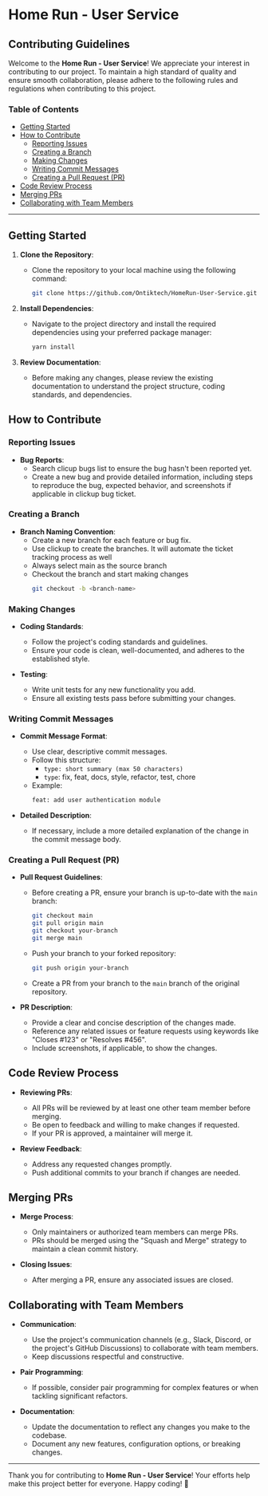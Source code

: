 # Home Run - User Service

## Contributing Guidelines

Welcome to the **Home Run - User Service**! We appreciate your interest in contributing to our project. To maintain a high standard of quality and ensure smooth collaboration, please adhere to the following rules and regulations when contributing to this project.

### Table of Contents

- [Getting Started](#getting-started)
- [How to Contribute](#how-to-contribute)
  - [Reporting Issues](#reporting-issues)
  - [Creating a Branch](#creating-a-branch)
  - [Making Changes](#making-changes)
  - [Writing Commit Messages](#writing-commit-messages)
  - [Creating a Pull Request (PR)](#creating-a-pull-request-pr)
- [Code Review Process](#code-review-process)
- [Merging PRs](#merging-prs)
- [Collaborating with Team Members](#collaborating-with-team-members)

---

## Getting Started

1. **Clone the Repository**:
   - Clone the repository to your local machine using the following command:
     ```bash
     git clone https://github.com/Ontiktech/HomeRun-User-Service.git
     ```
2. **Install Dependencies**:
   - Navigate to the project directory and install the required dependencies using your preferred package manager:
     ```bash
     yarn install
     ```

3. **Review Documentation**:
   - Before making any changes, please review the existing documentation to understand the project structure, coding standards, and dependencies.

## How to Contribute

### Reporting Issues

- **Bug Reports**:
  - Search clicup bugs list to ensure the bug hasn't been reported yet.
  - Create a new bug and provide detailed information, including steps to reproduce the bug, expected behavior, and screenshots if applicable in clickup bug ticket.

### Creating a Branch

- **Branch Naming Convention**:
  - Create a new branch for each feature or bug fix.
  - Use clickup to create the branches. It will automate the ticket tracking process as well
  - Always select main as the source branch
  - Checkout the branch and start making changes
    ```bash
    git checkout -b <branch-name>
    ```

### Making Changes

- **Coding Standards**:
  - Follow the project's coding standards and guidelines.
  - Ensure your code is clean, well-documented, and adheres to the established style.

- **Testing**:
  - Write unit tests for any new functionality you add.
  - Ensure all existing tests pass before submitting your changes.

### Writing Commit Messages

- **Commit Message Format**:
  - Use clear, descriptive commit messages.
  - Follow this structure:
    - `type: short summary (max 50 characters)`
    - `type`: fix, feat, docs, style, refactor, test, chore
  - Example:
    ```bash
    feat: add user authentication module
    ```

- **Detailed Description**:
  - If necessary, include a more detailed explanation of the change in the commit message body.

### Creating a Pull Request (PR)

- **Pull Request Guidelines**:
  - Before creating a PR, ensure your branch is up-to-date with the `main` branch:
    ```bash
    git checkout main
    git pull origin main
    git checkout your-branch
    git merge main
    ```

  - Push your branch to your forked repository:
    ```bash
    git push origin your-branch
    ```

  - Create a PR from your branch to the `main` branch of the original repository.

- **PR Description**:
  - Provide a clear and concise description of the changes made.
  - Reference any related issues or feature requests using keywords like "Closes #123" or "Resolves #456".
  - Include screenshots, if applicable, to show the changes.

## Code Review Process

- **Reviewing PRs**:
  - All PRs will be reviewed by at least one other team member before merging.
  - Be open to feedback and willing to make changes if requested.
  - If your PR is approved, a maintainer will merge it.

- **Review Feedback**:
  - Address any requested changes promptly.
  - Push additional commits to your branch if changes are needed.

## Merging PRs

- **Merge Process**:
  - Only maintainers or authorized team members can merge PRs.
  - PRs should be merged using the "Squash and Merge" strategy to maintain a clean commit history.

- **Closing Issues**:
  - After merging a PR, ensure any associated issues are closed.

## Collaborating with Team Members

- **Communication**:
  - Use the project's communication channels (e.g., Slack, Discord, or the project's GitHub Discussions) to collaborate with team members.
  - Keep discussions respectful and constructive.

- **Pair Programming**:
  - If possible, consider pair programming for complex features or when tackling significant refactors.

- **Documentation**:
  - Update the documentation to reflect any changes you make to the codebase.
  - Document any new features, configuration options, or breaking changes.

<!-- ## License

By contributing to this project, you agree that your contributions will be licensed under the [LICENSE](link_to_license_file) file in the repository. -->

---

Thank you for contributing to **Home Run - User Service**! Your efforts help make this project better for everyone. Happy coding! 🎉